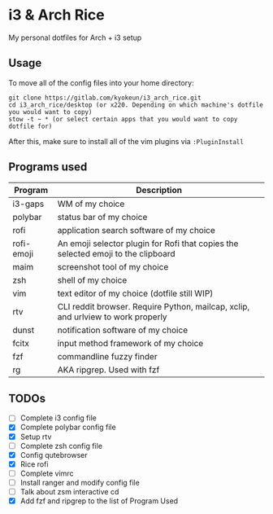 # i3 & Arch Rice

My personal dotfiles for Arch + i3 setup

## Usage

To move all of the config files into your home directory:

```
git clone https://gitlab.com/kyokeun/i3_arch_rice.git
cd i3_arch_rice/desktop (or x220. Depending on which machine's dotfile you would want to copy)
stow -t ~ * (or select certain apps that you would want to copy dotfile for)
```

After this, make sure to install all of the vim plugins via `:PluginInstall`

## Programs used

| Program | Description |
| ------- | ----------- |
| i3-gaps |	WM of my choice |
| polybar | status bar of my choice |
| rofi	  | application search software of my choice |
| rofi-emoji | An emoji selector plugin for Rofi that copies the selected emoji to the clipboard |
| maim	  | screenshot tool of my choice |
| zsh	  | shell of my choice |
| vim	  | text editor of my choice (dotfile still WIP) |
| rtv	  | CLI reddit browser. Require Python, mailcap, xclip, and urlview to work properly |
| dunst	  | notification software of my choice |
| fcitx	  | input method framework of my choice |
| fzf	  | commandline fuzzy finder |
| rg	  | AKA ripgrep. Used with fzf |

## TODOs

- [ ] Complete i3 config file
- [x] Complete polybar config file 
- [x] Setup rtv
- [ ] Complete zsh config file 
- [x] Config qutebrowser
- [x] Rice rofi
- [ ] Complete vimrc
- [ ] Install ranger and modify config file 
- [ ] Talk about zsm interactive cd
- [x] Add fzf and ripgrep to the list of Program Used
